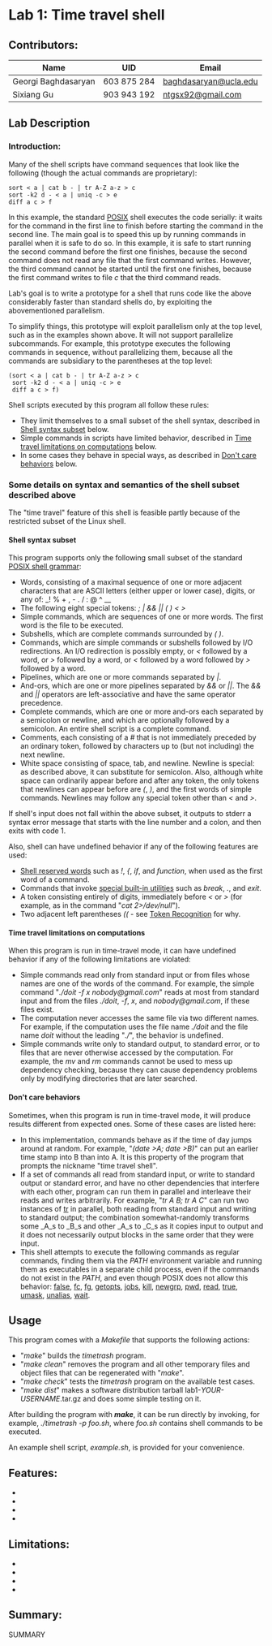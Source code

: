 Lab 1: Time travel shell
========================

Contributors:
-------------
Name | UID | Email
--- | --- | ---
Georgi Baghdasaryan | 603 875 284 | baghdasaryan@ucla.edu  
Sixiang Gu           | 903 943 192 | ntgsx92@gmail.com

Lab Description
---------------

### Introduction:
Many of the shell scripts have command sequences that look like the following
(though the actual commands are proprietary):

```shell
sort < a | cat b - | tr A-Z a-z > c
sort -k2 d - < a | uniq -c > e
diff a c > f
```

In this example, the standard 
[POSIX](http://pubs.opengroup.org/onlinepubs/9699919799/ "IEEE POSIX")
shell executes the code serially: it waits for the command in the first line
to finish before starting the command in the second line. The main goal is to
speed this up by running commands in parallel when it is safe to do so. In
this example, it is safe to start running the second command before the first
one finishes, because the second command does not read any file that the first
command writes. However, the third command cannot be started until the first
one finishes, because the first command writes to file _c_ that the third
command reads.

Lab's goal is to write a prototype for a shell that runs code like the above
considerably faster than standard shells do, by exploiting the abovementioned
parallelism.

To simplify things, this prototype will exploit parallelism only at the top
level, such as in the examples shown above. It will not support parallelize
subcommands. For example, this prototype executes the following commands in
sequence, without parallelizing them, because all the commands are subsidiary
to the parentheses at the top level:

```shell
(sort < a | cat b - | tr A-Z a-z > c
 sort -k2 d - < a | uniq -c > e
 diff a c > f)
```

Shell scripts executed by this program all follow these rules:
* They limit themselves to a small subset of the shell syntax, described in
[Shell syntax subset](#shell-syntax-subset) below.
* Simple commands in scripts have limited behavior, described in [Time travel
limitations on computations](#time-travel-limitations-on-computations) below.
* In some cases they behave in special ways, as described in [Don't care
behaviors](#dont-care-behaviors) below. 

### Some details on syntax and semantics of the shell subset described above

The "time travel" feature of this shell is feasible partly because of the
restricted subset of the Linux shell.

#### Shell syntax subset

This program supports only the following small subset of the standard [POSIX
shell grammar](http://pubs.opengroup.org/onlinepubs/9699919799/utilities/V3_chap02.html#tag_18_10):
* Words, consisting of a maximal sequence of one or more adjacent characters
that are ASCII letters (either upper or lower case), digits, or any of: _! % +
, - . / : @ ^ __
* The following eight special tokens: _; | && || ( ) < >_
* Simple commands, which are sequences of one or more words. The first word is
the file to be executed.
* Subshells, which are complete commands surrounded by _(_ _)_.
* Commands, which are simple commands or subshells followed by I/O
redirections. An I/O redirection is possibly empty, or _<_ followed by a word,
or _>_ followed by a word, or _<_ followed by a word followed by _>_ followed
by a word.
* Pipelines, which are one or more commands separated by _|_.
* And-ors, which are one or more pipelines separated by _&&_ or _||_. The _&&_
and _||_ operators are left-associative and have the same operator precedence.
* Complete commands, which are one or more and-ors each separated by a
semicolon or newline, and which are optionally followed by a semicolon. An
entire shell script is a complete command.
* Comments, each consisting of a _#_ that is not immediately preceded by an
ordinary token, followed by characters up to (but not including) the next
newline.
* White space consisting of space, tab, and newline. Newline is special: as
described above, it can substitute for semicolon. Also, although white space
can ordinarily appear before and after any token, the only tokens that newlines
can appear before are _(_, _)_, and the first words of simple commands.
Newlines may follow any special token other than _<_ and _>_.

If shell's input does not fall within the above subset, it outputs to stderr a
syntax error message that starts with the line number and a colon, and then
exits with code 1.

Also, shell can have undefined behavior if any of the following features are
used:
* [Shell reserved words](http://pubs.opengroup.org/onlinepubs/9699919799/utilities/V3_chap02.html#tag_18_04)
such as _!_, _{_, _if_, and _function_, when used as the first word of a command.
* Commands that invoke
[special built-in utilities](http://pubs.opengroup.org/onlinepubs/9699919799/utilities/V3_chap02.html#tag_18_14)
such as _break_, _._, and _exit_.
* A token consisting entirely of digits, immediately before _<_ or _>_ (for
example, as in the command "_cat 2>/dev/null_").
* Two adjacent left parentheses _((_ - see 
[Token Recognition](http://pubs.opengroup.org/onlinepubs/007904875/xrat/xcu_chap02.html#tag_02_02_03)
for why. 

#### Time travel limitations on computations

When this program is run in time-travel mode, it can have undefined behavior
if any of the following limitations are violated:
* Simple commands read only from standard input or from files whose names are
one of the words of the command. For example, the simple command "_./doit -f x
nobody@gmail.com_" reads at most from standard input and from the files
_./doit_, _-f_, _x_, and _nobody@gmail.com_, if these files exist.
* The computation never accesses the same file via two different names. For
example, if the computation uses the file name _./doit_ and the file name
_doit_ without the leading "_./_", the behavior is undefined.
* Simple commands write only to standard output, to standard error, or to files
that are never otherwise accessed by the computation. For example, the _mv_ and
_rm_ commands cannot be used to mess up dependency checking, because they can
cause dependency problems only by modifying directories that are later
searched.

#### Don't care behaviors

Sometimes, when this program is run in time-travel mode, it will produce
results different from expected ones. Some of these cases are listed here:
* In this implementation, commands behave as if the time of day jumps around at
random. For example, "_(date >A; date >B)_" can put an earlier time stamp into
B than into A. It is this property of the program that prompts the nickname
"time travel shell".
* If a set of commands all read from standard input, or write to standard
output or standard error, and have no other dependencies that interfere with
each other, program can run them in parallel and interleave their reads and
writes arbitrarily. For example, "_tr A B; tr A C_" can run two instances of
[tr](http://pubs.opengroup.org/onlinepubs/9699919799/utilities/tr.html) in
parallel, both reading from standard input and writing to standard output; the
combination somewhat-randomly transforms some _A_s to _B_s and other _A_s to
_C_s as it copies input to output and it does not necessarily output blocks in
the same order that they were input.
* This shell attempts to execute the following commands as regular commands,
finding them via the _PATH_ environment variable and running them as
executables in a separate child process, even if the commands do not exist in
the _PATH_, and even though POSIX does not allow this behavior: 
[false](http://pubs.opengroup.org/onlinepubs/9699919799/utilities/false.html),
[fc](http://pubs.opengroup.org/onlinepubs/9699919799/utilities/fc.html),
[fg](http://pubs.opengroup.org/onlinepubs/9699919799/utilities/fg.html),
[getopts](http://pubs.opengroup.org/onlinepubs/9699919799/utilities/getopts.html),
[jobs](http://pubs.opengroup.org/onlinepubs/9699919799/utilities/jobs.html),
[kill](http://pubs.opengroup.org/onlinepubs/9699919799/utilities/kill.html),
[newgrp](http://pubs.opengroup.org/onlinepubs/9699919799/utilities/newgrp.html),
[pwd](http://pubs.opengroup.org/onlinepubs/9699919799/utilities/pwd.html),
[read](http://pubs.opengroup.org/onlinepubs/9699919799/utilities/read.html),
[true](http://pubs.opengroup.org/onlinepubs/9699919799/utilities/true.html),
[umask](http://pubs.opengroup.org/onlinepubs/9699919799/utilities/umask.html),
[unalias](http://pubs.opengroup.org/onlinepubs/9699919799/utilities/unalias.html),
[wait](http://pubs.opengroup.org/onlinepubs/9699919799/utilities/wait.html).

Usage
-----

This program comes with a _Makefile_ that supports the following actions:
* "_make_" builds the _timetrash_ program.
* "_make clean_" removes the program and all other temporary files and object
files that can be regenerated with "_make_".
* "_make check_" tests the _timetrash_ program on the available test cases.
* "_make dist_" makes a software distribution tarball 
lab1-_YOUR-USERNAME_.tar.gz and does some simple testing on it.

After building the program with **_make_**, it can be run directly by
invoking, for example, _./timetrash -p foo.sh_, where _foo.sh_ contains shell
commands to be executed.

An example shell script, _example.sh_, is provided for your convenience.

Features:
---------
  * 
  * 
  * 
  * 

Limitations:
------------
  * 
  * 
  * 
  * 

Summary:
--------

SUMMARY

